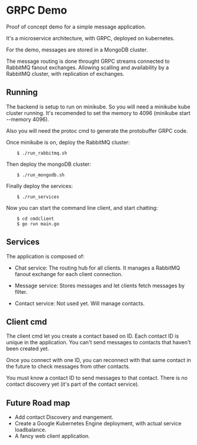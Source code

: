 # GRPC Demo

Proof of concept demo for a simple message application.

It's a microservice architecture, with GRPC, deployed on kubernetes.

For the demo, messages are stored in a MongoDB cluster.

The message routing is done throught GRPC streams connected to RabbitMQ fanout exchanges. Allowing
scalling and availability by a RabbitMQ cluster, with replication of exchanges.


## Running

The backend is setup to run on minikube. So you will need a minikube kube cluster
running. It's recomended to set the memory to 4096 (minikube start --memory 4096).

Also you will need the protoc cmd to generate the protobuffer GRPC code.

Once minikube is on, deploy the RabbitMQ cluster:

```
    $ ./run_rabbitmq.sh
```

Then deploy the mongoDB cluster:

```
    $ ./run_mongodb.sh
```

Finally deploy the services:

```
    $ ./run_services
```

Now you can start the command line client, and start chatting:

```
    $ cd cmdclient
    $ go run main.go
```


## Services

The application is composed of:

- Chat service: The routing hub for all clients. It manages a RabbitMQ fanout exchange
for each client connection.

- Message service: Stores messages and let clients fetch messages by filter.

- Contact service: Not used yet. Will manage contacts.

## Client cmd

The client cmd let you create a contact based on ID. Each contact ID
is unique in the application. You can't send messages to contacts that haven't
been created yet.

Once you connect with one ID, you can reconnect with that same contact in
the future to check messages from other contacts.

You must know a contact ID to send messages to that contact. There is no
contact discovery yet (it's part of the contact service).

## Future Road map

- Add contact Discovery and mangement.
- Create a Google Kubernetes Engine deployment, with actual service loadbalance.
- A fancy web client application.
